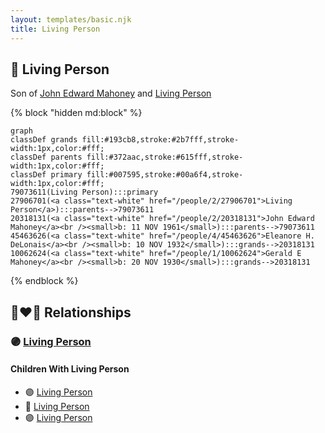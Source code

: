 ```yaml
---
layout: templates/basic.njk
title: Living Person
---
```

## 🔵 Living Person

Son of [John Edward Mahoney](/people/2/20318131) and [Living Person](/people/2/27906701)

{% block "hidden md:block" %}
```mermaid
graph
classDef grands fill:#193cb8,stroke:#2b7fff,stroke-width:1px,color:#fff;
classDef parents fill:#372aac,stroke:#615fff,stroke-width:1px,color:#fff;
classDef primary fill:#007595,stroke:#00a6f4,stroke-width:1px,color:#fff;
79073611(Living Person):::primary
27906701(<a class="text-white" href="/people/2/27906701">Living Person</a>):::parents-->79073611
20318131(<a class="text-white" href="/people/2/20318131">John Edward Mahoney</a><br /><small>b: 11 NOV 1961</small>):::parents-->79073611
45463626(<a class="text-white" href="/people/4/45463626">Eleanore H. DeLonais</a><br /><small>b: 10 NOV 1932</small>):::grands-->20318131
10062624(<a class="text-white" href="/people/1/10062624">Gerald E Mahoney</a><br /><small>b: 20 NOV 1930</small>):::grands-->20318131
```
{% endblock %}

## 👩‍❤️‍👨 Relationships

### 🟣 [Living Person](/people/9/91797184)

#### Children With Living Person
* 🟣 [Living Person](/people/4/42163172)
* 🔵 [Living Person](/people/7/73409028)
* 🟣 [Living Person](/people/2/29332362)